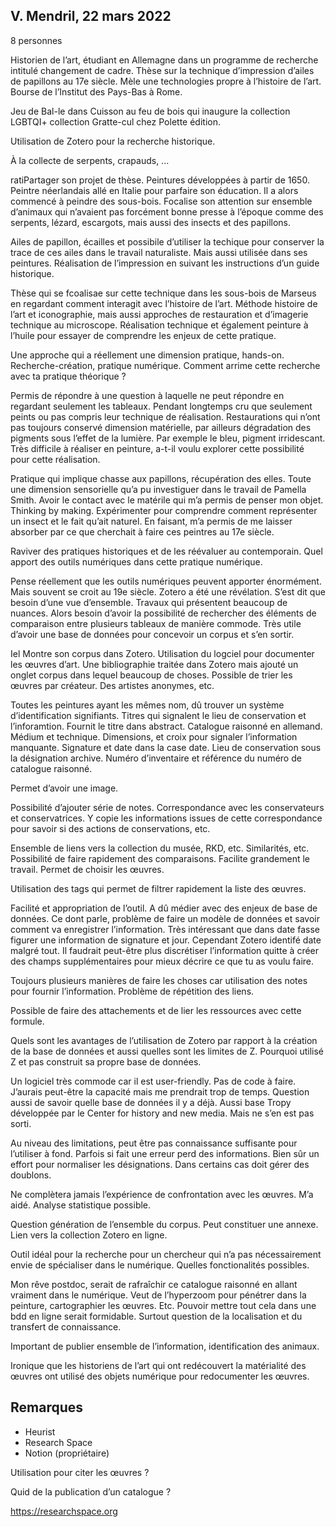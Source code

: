## V. Mendril, 22 mars 2022

8 personnes

Historien de l’art, étudiant en Allemagne dans un programme de recherche intitulé changement de cadre. Thèse sur la technique d’impression d’ailes de papillons au 17e siècle. Mèle une technologies propre à l’histoire de l’art. Bourse de l’Institut des Pays-Bas à Rome.

Jeu de Bal-le dans Cuisson au feu de bois qui inaugure la collection LGBTQI+ collection Gratte-cul chez Polette édition.

Utilisation de Zotero pour la recherche historique.

À la collecte de serpents, crapauds, ...

ratiPartager son projet de thèse. Peintures développées à partir de 1650. Peintre néerlandais allé en Italie pour parfaire son éducation. Il a alors commencé à peindre des sous-bois. Focalise son attention sur ensemble d’animaux qui n’avaient pas forcément bonne presse à l’époque comme des serpents, lézard, escargots, mais aussi des insects et des papillons.

Ailes de papillon, écailles et possibile d’utiliser la techique pour conserver la trace de ces ailes dans le travail naturaliste. Mais aussi utilisée dans ses peintures. Réalisation de l’impression en suivant les instructions d’un guide historique.

Thèse qui se fcoalisae sur cette technique dans les sous-bois de Marseus en regardant comment interagit avec l’histoire de l’art. Méthode histoire de l’art et iconographie, mais aussi approches de restauration et d’imagerie technique au microscope. Réalisation technique et également peinture à l’huile pour essayer de comprendre les enjeux de cette pratique.

Une approche qui a réellement une dimension pratique, hands-on. Recherche-création, pratique numérique. Comment arrime cette recherche avec ta pratique théorique ?

Permis de répondre à une question à laquelle ne peut répondre en regardant seulement les tableaux. Pendant longtemps cru que seulement peints ou pas compris leur technique de réalisation. Restaurations qui n’ont pas toujours conservé dimension matérielle, par ailleurs dégradation des pigments sous l’effet de la lumière. Par exemple le bleu, pigment irridescant. Très difficile à réaliser en peinture, a-t-il voulu explorer cette possibilité pour cette réalisation.

Pratique qui implique chasse aux papillons, récupération des elles. Toute une dimension sensorielle qu’a pu investiguer dans le travail de Pamella Smith. Avoir le contact avec le matérile qui m’a permis de penser mon objet. Thinking by making. Expérimenter pour comprendre comment représenter un insect et le fait qu’ait naturel. En faisant, m’a permis de me laisser absorber par ce que cherchait à faire ces peintres au 17e siècle.

Raviver des pratiques historiques et de les réévaluer au contemporain. Quel apport des outils numériques dans cette pratique numérique.

Pense réellement que les outils numériques peuvent apporter énormément. Mais souvent se croit au 19e siècle. Zotero a été une révélation. S’est dit que besoin d’une vue d’ensemble. Travaux qui présentent beaucoup de nuances. Alors besoin d’avoir la possibilité de rechercher des éléments de comparaison entre plusieurs tableaux de manière commode. Très utile d’avoir une base de données pour concevoir un corpus et s’en sortir.

Iel Montre son corpus dans Zotero. Utilisation du logciel pour documenter les œuvres d’art. Une bibliographie traitée dans Zotero mais ajouté un onglet corpus dans lequel beaucoup de choses. Possible de trier les œuvres par créateur. Des artistes anonymes, etc. 

Toutes les peintures ayant les mêmes nom, dû trouver un système d’identification signifiants. Titres qui signalent le lieu de conservation et l’inforamtion. Fournit le titre dans abstract. Catalogue raisonné en allemand. Médium et technique. Dimensions, et croix pour signaler l’information manquante. Signature et date dans la case date. Lieu de conservation sous la désignation archive. Numéro d’inventaire et référence du numéro de catalogue raisonné.

Permet d’avoir une image.

Possibilité d’ajouter série de notes. Correspondance avec les conservateurs et conservatrices. Y copie les informations issues de cette correspondance pour savoir si des actions de conservations, etc. 

Ensemble de liens vers la collection du musée, RKD, etc. Similarités, etc. Possibilité de faire rapidement des comparaisons. Facilite grandement le travail. Permet de choisir les œuvres.

Utilisation des tags qui permet de filtrer rapidement la liste des œuvres. 

Facilité et appropriation de l’outil. A dû médier avec des enjeux de base de données. Ce dont parle, problème de faire un modèle de données et savoir comment va enregistrer l’information. Très intéressant que dans date fasse figurer une information de signature et jour. Cependant Zotero identifé date malgré tout. Il faudrait peut-être plus discrétiser l’information quitte à créer des champs supplémentaires pour mieux décrire ce que tu as voulu faire.

Toujours plusieurs manières de faire les choses car utilisation des notes pour fournir l’information. Problème de répétition des liens.

Possible de faire des attachements et de lier les ressources avec cette formule.

Quels sont les avantages de l’utilisation de Zotero par rapport à la création de la base de données et aussi quelles sont les limites de Z. Pourquoi utilisé Z et pas construit sa propre base de données. 

Un logiciel très commode car il est user-friendly. Pas de code à faire. J’aurais peut-être la capacité mais me prendrait trop de temps. Question aussi de savoir quelle base de données il y a déjà. Aussi base Tropy développée par le Center for history and new media. Mais ne s’en est pas sorti. 

Au niveau des limitations, peut être pas connaissance suffisante pour l’utiliser à fond. Parfois si fait une erreur perd des informations. Bien sûr un effort pour normaliser les désignations. Dans certains cas doit gérer des doublons.

Ne complètera jamais l’expérience de confrontation avec les œuvres. M’a aidé. Analyse statistique possible.

Question génération de l’ensemble du corpus. Peut constituer une annexe. Lien vers la collection Zotero en ligne.

Outil idéal pour la recherche pour un chercheur qui n’a pas nécessairement envie de spécialiser dans le numérique. Quelles fonctionalités possibles.

Mon rêve postdoc, serait de rafraîchir ce catalogue raisonné en allant vraiment dans le numérique. Veut de l’hyperzoom pour pénétrer dans la peinture, cartographier les œuvres. Etc. Pouvoir mettre tout cela dans une bdd en ligne serait formidable. Surtout question de la localisation et du transfert de connaissance.

Important de publier ensemble de l’information, identification des animaux.

Ironique que les historiens de l’art qui ont redécouvert la matérialité des œuvres ont utilisé des objets numérique pour redocumenter les œuvres.

## Remarques

- Heurist
- Research Space
- Notion (propriétaire)







Utilisation pour citer les œuvres ?

Quid de la publication d’un catalogue ?



https://researchspace.org